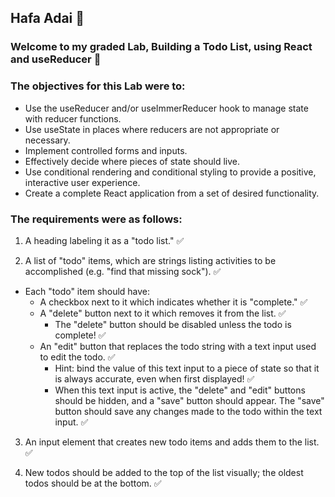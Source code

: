 ## Hafa Adai 💮

### Welcome to my graded Lab, Building a Todo List, using React and useReducer 🤩

### The objectives for this Lab were to:
- Use the useReducer and/or useImmerReducer hook to manage state with reducer functions.
- Use useState in places where reducers are not appropriate or necessary.
- Implement controlled forms and inputs.
- Effectively decide where pieces of state should live.
- Use conditional rendering and conditional styling to provide a positive, interactive user experience.
- Create a complete React application from a set of desired functionality.


### The requirements were as follows:
1) A heading labeling it as a "todo list." ✅

2) A list of "todo" items, which are strings listing activities to be accomplished (e.g. "find that missing sock"). ✅
- Each "todo" item should have:
    - A checkbox next to it which indicates whether it is "complete." ✅
    - A "delete" button next to it which removes it from the list. ✅
        - The "delete" button should be disabled unless the todo is complete! ✅
    - An "edit" button that replaces the todo string with a text input used to edit the todo. ✅
        - Hint: bind the value of this text input to a piece of state so that it is always accurate, even when first displayed! ✅
        - When this text input is active, the "delete" and "edit" buttons should be hidden, and a "save" button should appear. The "save" button should save any changes made to the todo within the text input. ✅

3) An input element that creates new todo items and adds them to the list. ✅

4) New todos should be added to the top of the list visually; the oldest todos should be at the bottom. ✅
